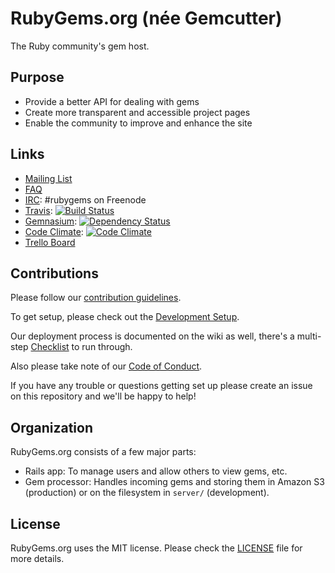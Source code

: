 # RubyGems.org (née Gemcutter)
The Ruby community's gem host.

## Purpose

* Provide a better API for dealing with gems
* Create more transparent and accessible project pages
* Enable the community to improve and enhance the site

## Links

* [Mailing List][]
* [FAQ][]
* [IRC][]: #rubygems on Freenode
* [Travis][]: [![Build Status](https://img.shields.io/travis/rubygems/rubygems.org/master.svg)][travis]
* [Gemnasium][]: [![Dependency Status](https://img.shields.io/gemnasium/rubygems/rubygems.org.svg)][gemnasium]
* [Code Climate][]: [![Code Climate](https://img.shields.io/codeclimate/github/rubygems/rubygems.org.svg)][code climate]
* [Trello Board][]

[mailing list]: https://groups.google.com/group/rubygems-org
[faq]: http://help.rubygems.org/kb/gemcutter/faq
[irc]: https://webchat.freenode.net/?channels=rubygems
[travis]: https://travis-ci.org/rubygems/rubygems.org
[gemnasium]: https://gemnasium.com/rubygems/rubygems.org
[code climate]: https://codeclimate.com/github/rubygems/rubygems.org
[trello board]: https://trello.com/board/rubygems-org/513f9634a7ed906115000755

## Contributions

Please follow our [contribution guidelines][].

[contribution guidelines]: https://github.com/rubygems/rubygems.org/blob/master/CONTRIBUTING.md

To get setup, please check out the [Development Setup][].

[development setup]: https://github.com/rubygems/rubygems.org/blob/master/CONTRIBUTING.md#development-setup

Our deployment process is documented on the wiki as well, there's a multi-step
[Checklist][] to run through.

[checklist]: https://github.com/rubygems/rubygems-infrastructure/wiki/Deploys

Also please take note of our [Code of Conduct](https://github.com/rubygems/rubygems.org/blob/master/CONDUCT.md).

If you have any trouble or questions getting set up please create an issue on this repository and we'll be happy to help!

## Organization

RubyGems.org consists of a few major parts:

* Rails app: To manage users and allow others to view gems, etc.
* Gem processor: Handles incoming gems and storing them in Amazon S3 (production) or
  on the filesystem in `server/` (development).

## License

RubyGems.org uses the MIT license. Please check the [LICENSE][] file for more details.

[license]: https://github.com/rubygems/rubygems.org/blob/master/MIT-LICENSE
